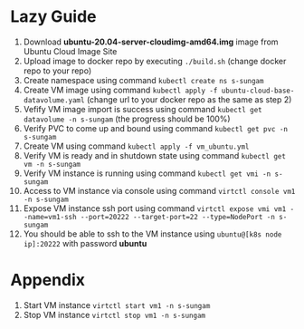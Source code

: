 # Lazy Guide
1. Download **ubuntu-20.04-server-cloudimg-amd64.img** image from Ubuntu Cloud Image Site
2. Upload image to docker repo by executing ```./build.sh``` (change docker repo to your repo)
3. Create namespace using command ```kubectl create ns s-sungam```
4. Create VM image using command ```kubectl apply -f ubuntu-cloud-base-datavolume.yaml``` (change url to your docker repo as the same as step 2)
5. Vefify VM image import is success using command ```kubectl get datavolume -n s-sungam``` (the progress should be 100%)
6. Verify PVC to come up and bound using command ```kubectl get pvc -n s-sungam```
7. Create VM using command ```kubectl apply -f vm_ubuntu.yml```
8. Verify VM is ready and in shutdown state using command ```kubectl get vm -n s-sungam```
9. Verify VM instance is running using command ```kubectl get vmi -n s-sungam```
10. Access to VM instance via console using command ```virtctl console vm1 -n s-sungam```
11. Expose VM instance ssh port using command ```virtctl expose vmi vm1 --name=vm1-ssh --port=20222 --target-port=22 --type=NodePort -n s-sungam```
12. You should be able to ssh to the VM instance using ```ubuntu@[k8s node ip]:20222``` with password **ubuntu**


# Appendix
1. Start VM instance ```virtctl start vm1 -n s-sungam```
2. Stop VM instance ```virtctl stop vm1 -n s-sungam```
